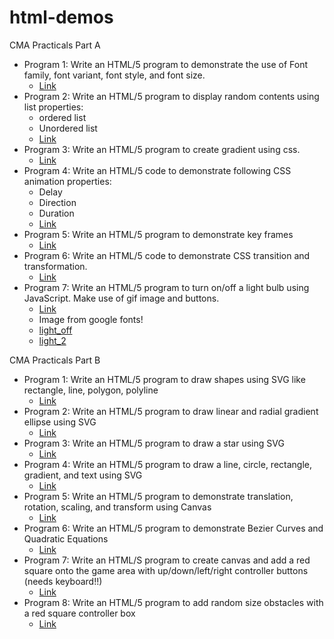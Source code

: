 # html-demos

CMA Practicals Part A
- Program 1: Write an HTML/5 program to demonstrate the use of Font family, font variant, font style, and font size. 
    - [Link](prg1)
- Program 2: Write an HTML/5 program to display random contents using list properties:
    - ordered list
    - Unordered list
    - [Link](prg2)
- Program 3: Write an HTML/5 program to create gradient using css.
    - [Link](prg3)
- Program 4: Write an HTML/5 code to demonstrate following CSS animation properties:
    - Delay
    - Direction
    - Duration
    - [Link](prg4)
- Program 5: Write an HTML/5 program to demonstrate key frames
    - [Link](prg5)
- Program 6: Write an HTML/5 code to demonstrate CSS transition and transformation.
    - [Link](prg6)
- Program 7: Write an HTML/5 program to turn on/off a light bulb using JavaScript. Make use of gif image and buttons.
    - [Link](prg7)
    - Image from google fonts!
    - [light_off](https://fonts.google.com/icons?selected=Material+Symbols+Outlined:light_off:FILL@0;wght@400;GRAD@0;opsz@40&icon.query=bulb&icon.size=42&icon.color=%231f1f1f)
    - [light_2](https://fonts.google.com/icons?selected=Material+Symbols+Outlined:lightbulb_2:FILL@0;wght@400;GRAD@0;opsz@40&icon.query=bulb&icon.size=42&icon.color=%231f1f1f)

CMA Practicals Part B
- Program 1: Write an HTML/5 program to draw shapes using SVG like rectangle, line, polygon, polyline
    - [Link](partb/prg1)
- Program 2: Write an HTML/5 program to draw linear and radial gradient ellipse using SVG
    - [Link](partb/prg2)
- Program 3: Write an HTML/5 program to draw a star using SVG
    - [Link](partb/prg3)
- Program 4: Write an HTML/5 program to draw a line, circle, rectangle, gradient, and text using SVG
    - [Link](partb/prg4)
- Program 5: Write an HTML/5 program to demonstrate translation, rotation, scaling, and transform using Canvas
    - [Link](partb/prg5)
- Program 6: Write an HTML/5 program to demonstrate Bezier Curves and Quadratic Equations
    - [Link](partb/prg6)
- Program 7: Write an HTML/S program to create canvas and add a red square onto the game area with up/down/left/right controller buttons (needs keyboard!!)
    - [Link](partb/prg7)
- Program 8: Write an HTML/5 program to add random size obstacles with a red square controller box
    - [Link](partb/prg8)